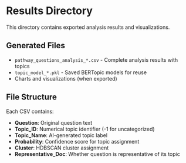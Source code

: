 # Results Directory

This directory contains exported analysis results and visualizations.

## Generated Files

- `pathway_questions_analysis_*.csv` - Complete analysis results with topics
- `topic_model_*.pkl` - Saved BERTopic models for reuse
- Charts and visualizations (when exported)

## File Structure

Each CSV contains:

- **Question**: Original question text
- **Topic_ID**: Numerical topic identifier (-1 for uncategorized)
- **Topic_Name**: AI-generated topic label
- **Probability**: Confidence score for topic assignment
- **Cluster**: HDBSCAN cluster assignment
- **Representative_Doc**: Whether question is representative of its topic
